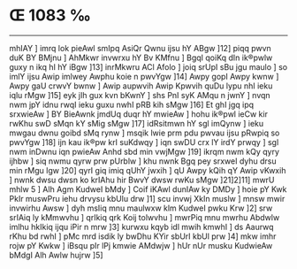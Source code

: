 # Œ 1083 ‰
---
mhIAY ] imrq lok pieAwl smIpq AsiQr Qwnu ijsu hY ABgw ]12]
piqq pwvn duK BY BMjnu ] AhMkwr invwrxu hY Bv KMfnu ] BgqI qoiKq
dIn ik®pwlw guxy n ikq hI hY iBgw ]13] inrMkwru ACl Afolo ] joiq
srUpI sBu jgu maulo ] so imlY ijsu Awip imlwey Awphu koie n pwvYgw
]14] Awpy gopI Awpy kwnw ] Awpy gaU crwvY bwnw ] Awip aupwvih Awip
Kpwvih quDu lypu nhI ieku iqlu rMgw ]15] eyk jIh gux kvn bKwnY ]
shs PnI syK AMqu n jwnY ] nvqn nwm jpY idnu rwqI ieku guxu nwhI pRB
kih sMgw ]16] Et ghI jgq ipq srxwieAw ] BY BieAwnk jmdUq duqr
hY mwieAw ] hohu ik®pwl ieCw kir rwKhu swD sMqn kY sMig sMgw ]17]
idRsitmwn hY sgl imQynw ] ieku mwgau dwnu goibd sMq rynw ] msqik
lwie prm pdu pwvau ijsu pRwpiq so pwvYgw ]18] ijn kau ik®pw krI
suKdwqy ] iqn swDU crx lY irdY prwqy ] sgl nwm inDwnu iqn pwieAw
Anhd sbd min vwjMgw ]19] ikrqm nwm kQy qyry ijhbw ] siq nwmu
qyrw prw pUrblw ] khu nwnk Bgq pey srxweI dyhu drsu min rMgu lgw
]20] qyrI giq imiq qUhY jwxih ] qU Awpy kQih qY Awip vKwxih ]
nwnk dwsu dwsn ko krIAhu hir BwvY dwsw rwKu sMgw ]21]2]11] mwrU
mhlw 5 ] Alh Agm KudweI bMdy ] Coif iKAwl dunIAw ky DMDy ] hoie pY
Kwk PkIr muswPru iehu drvysu kbUlu drw ]1] scu invwj XkIn muslw ]
mnsw mwir invwirhu Awsw ] dyh msIiq mnu maulwxw klm KudweI pwku Krw
]2] srw srIAiq ly kMmwvhu ] qrIkiq qrk Koij tolwvhu ] mwrPiq mnu
mwrhu Abdwlw imlhu hkIkiq ijqu iPir n mrw ]3] kurwxu kqyb idl mwih
kmwhI ] ds Aaurwq rKhu bd rwhI ] pMc mrd isdik ly bwDhu KYir sbUrI
kbUl prw ]4] mkw imhr rojw pY Kwkw ] iBsqu pIr lPj kmwie AMdwjw ]
hUr nUr musku KudwieAw bMdgI Alh Awlw hujrw ]5]
####

